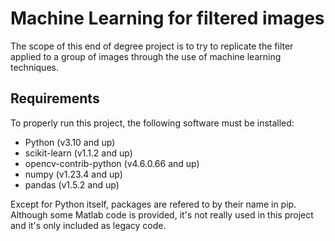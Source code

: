 # Machine Learning for filtered images
The scope of this end of degree project is to try to replicate the filter applied to a group of images through the use of machine learning techniques.

## Requirements
To properly run this project, the following software must be installed:
 - Python (v3.10 and up)
 - scikit-learn (v1.1.2 and up)
 - opencv-contrib-python (v4.6.0.66 and up)
 - numpy (v1.23.4 and up)
 - pandas (v1.5.2 and up)

Except for Python itself, packages are refered to by their name in pip.
Although some Matlab code is provided, it's not really used in this project and it's only included as legacy code.